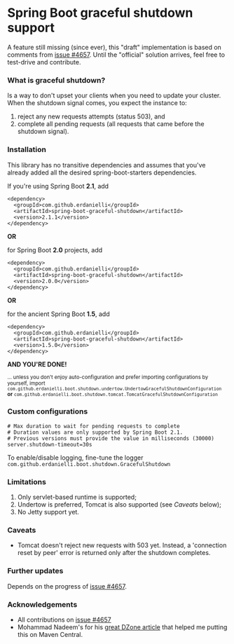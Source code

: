 # Spring Boot graceful shutdown support
A feature still missing (since ever), this "draft" implementation is based on comments from 
[issue #4657](https://github.com/spring-projects/spring-boot/issues/4657). Until the "official" solution arrives, 
feel free to test-drive and contribute.  

### What is graceful shutdown?
Is a way to don't upset your clients when you need to update your cluster. When the shutdown signal comes, you expect 
the instance to:
1. reject any new requests attempts (status 503), and
2. complete all pending requests (all requests that came before the shutdown signal).
  
### Installation

This library has no transitive dependencies and assumes that you've already added all the desired spring-boot-starters 
dependencies.

If you're using Spring Boot **2.1**, add
```
<dependency>
  <groupId>com.github.erdanielli</groupId>
  <artifactId>spring-boot-graceful-shutdown</artifactId>
  <version>2.1.1</version>
</dependency>
```
**OR**

for Spring Boot **2.0** projects, add
```
<dependency>
  <groupId>com.github.erdanielli</groupId>
  <artifactId>spring-boot-graceful-shutdown</artifactId>
  <version>2.0.0</version>
</dependency>
```
**OR**

for the ancient Spring Boot **1.5**, add
```
<dependency>
  <groupId>com.github.erdanielli</groupId>
  <artifactId>spring-boot-graceful-shutdown</artifactId>
  <version>1.5.0</version>
</dependency>
```

**AND YOU'RE DONE!**

<sub>... unless you don't enjoy auto-configuration and prefer importing configurations by yourself, 
import `com.github.erdanielli.boot.shutdown.undertow.UndertowGracefulShutdownConfiguration` **or** 
`com.github.erdanielli.boot.shutdown.tomcat.TomcatGracefulShutdownConfiguration`</sub>

### Custom configurations

```
# Max duration to wait for pending requests to complete
# Duration values are only supported by Spring Boot 2.1.
# Previous versions must provide the value in milliseconds (30000)
server.shutdown-timeout=30s    
```

To enable/disable logging, fine-tune the logger `com.github.erdanielli.boot.shutdown.GracefulShutdown`

### Limitations

1. Only servlet-based runtime is supported;
2. Undertow is preferred, Tomcat is also supported (see _Caveats_ below);
3. No Jetty support yet.

### Caveats

- Tomcat doesn't reject new requests with 503 yet. Instead, a 'connection reset by peer' error is returned only after 
the shutdown completes.

### Further updates

Depends on the progress of [issue #4657](https://github.com/spring-projects/spring-boot/issues/4657).  

### Acknowledgements

- All contributions on [issue #4657](https://github.com/spring-projects/spring-boot/issues/4657)
- Mohammad Nadeem's for his [great DZone article](https://dzone.com/articles/publish-your-artifacts-to-maven-central) that
helped me putting this on Maven Central.
